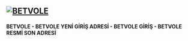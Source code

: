 <h2><a href="http://gg.gg/1cc8ks" title="BETVOLE"><img src="https://encrypted-tbn0.gstatic.com/images?q=tbn:ANd9GcSEor97kMQBIdtNmGNZY4pYT99pat0djdO1Ag&s" alt="BETVOLE" title="BETVOLE"></a></h2>
<h4>BETVOLE - BETVOLE YENİ GİRİŞ ADRESİ - BETVOLE GİRİŞ - BETVOLE RESMİ SON ADRESİ</h4>

